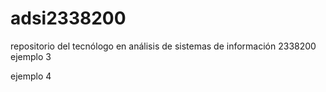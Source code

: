 # adsi2338200
repositorio del tecnólogo en análisis de sistemas de información 2338200
ejemplo 3

ejemplo 4